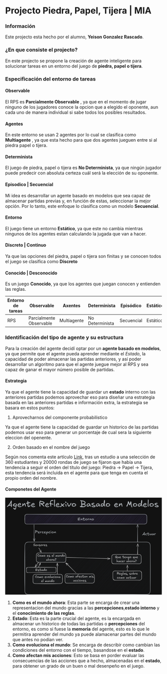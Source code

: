 # Projecto Piedra, Papel, Tijera | MIA

### Información

Este projecto esta hecho por el alumno, **Yeison Gonzalez Rascado**.

### ¿En que consiste el projecto?

En este projecto se propone la creación de agente inteligente para solucionar tareas en un entorno del juego
de **piedra, papel o tijera**.

### Especificación del entorno de tareas

#### Observable

El RPS es **Parcialmente Observable** , ya que en el momento de jugar ninguno de los jugadores conoce la opcion que a elegido el oponente, aun cada uno de manera individual si sabe todos los posibles resultados.

#### Agentes

En este entorno se usan 2 agentes por lo cual se clasifica como **Multiagente** , ya que esta hecho para que dos agentes jueguen entre si al piedra papel o tijera. 

#### Determinista

El juego de piedra, papel o tijera es **No Determinista**, ya que ningún jugador puede predecir con absoluta certeza cuál será la elección de su oponente.

#### Episodico | Secuencial

Mi idea es desarrollar un agente basado en modelos que sea capaz de almacenar partidas previas y, en función de estas, seleccionar la mejor opción. Por lo tanto, este enfoque lo clasifica como un modelo **Secuencial**.

#### Entorno

El juego tiene un entorno **Estático**, ya que este no cambia mientras ningunos de los agentes estan calculando la jugada que van a hacer.

#### Discreto | Continuo

Ya que las opciones del piedra, papel o tijera son finitas y se conocen todos el juego se clasifica como **Discreto**

#### Conocido | Desconocido

Es un juego **Conocido**, ya que los agentes que juegan conocen y entienden las reglas.

| Entorno de tareas  | Observable  | Axentes     | Determinista  | Episódico  | Estático  | Discreto  | Coñecido  |
|---|---|-------------|---|---|---|---|---|
|  RPS | Parcialmente Observable  | Multiagente | No Determinista  |  Secuencial | Estático  | Discreto  | Conocido  |

### Identificación del tipo de agente y su estructura

Para la creación del agente decidí optar por un **agente basado en modelos**, ya que permite que el agente pueda aprender 
mediante el *Estado*, la capacidad de poder almacenar las partidas anteriores, y así poder desarrollar un algoritmo para 
que el agente juegue mejor al RPS y sea capaz de ganar el mayor número posible de partidas.

#### Estrategia

Ya que el agente tiene la capacidad de guardar un **estado** interno con las anteriores partidas podemos aprovechar eso 
para diseñar una estrategia basada en las anteriores partidas e información extra, la estrategia se basara en estos puntos:

1. Aprovecharnos del componente probabilistico

Ya que el agente tiene la capacidad de guardar un historico de las partidas podemos usar eso para generar un porcentaje 
de cual sera la siguiente eleccion del openente.

2. Orden basado en el nombre del juego

Según nos comenta este artículo [Link](https://verne.elpais.com/verne/2016/06/17/articulo/1466179211_163922.html), tras
un estudio a una selección de 360 estudiantes y 20000 rondas de juego se fijaron que había una tendencia a seguir el orden
del título del juego: Piedra -> Papel -> Tijera, esta tendencia será incluida en el agente para que tenga en cuenta el propio
orden del nombre.

#### Componetes del Agente

<img src="./images/image2.png"></img>


1. **Como es el mundo ahora**: Esta parte se encarga de crear una representacion del mundo gracias a las **percepciones**,**estado interno** y el **conocimiento de las reglas**.
2. **Estado**: Esta es la parte crucial del agente, es la encargada en almacenar un historico de todas las partidas o **percepciones** del entorno, es como si fuese la **memoria** del agente, esto es lo que le permitira aprender del mundo ya puede alamacenar partes del mundo que antes no podian ver.
3. **Como evoluciona el mundo**: Se encarga de describir como cambian las condiciones del entorno con el tiempo, basandose en el **estado**.
4. **Como afectan mis acciones**: Esto se basa en porder evaluar las consecuencias de las acciones que a hecho, almacenadas en el **estado**, para obtener un grado de un buen o mal desenpeño en el juego.